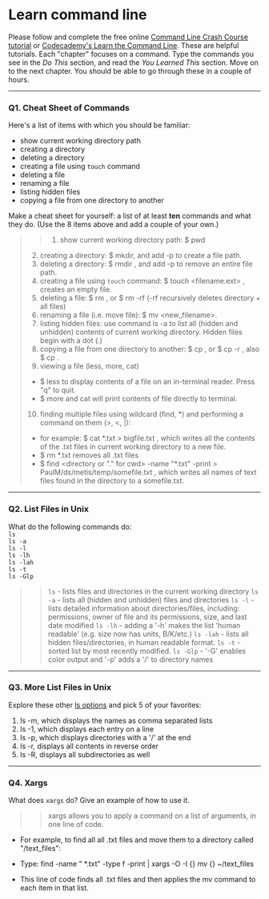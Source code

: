 # Learn command line

Please follow and complete the free online [Command Line Crash Course
tutorial](https://web.archive.org/web/20160708171659/http://cli.learncodethehardway.org/book/) or [Codecademy's Learn the Command Line](https://www.codecademy.com/learn/learn-the-command-line). These are helpful tutorials. Each "chapter" focuses on a command. Type the commands you see in the _Do This_ section, and read the _You Learned This_ section. Move on to the next chapter. You should be able to go through these in a couple of hours.

---

### Q1.  Cheat Sheet of Commands  

Here's a list of items with which you should be familiar:  
* show current working directory path
* creating a directory
* deleting a directory
* creating a file using `touch` command
* deleting a file
* renaming a file
* listing hidden files
* copying a file from one directory to another

Make a cheat sheet for yourself: a list of at least **ten** commands and what they do.  (Use the 8 items above and add a couple of your own.)  

> > 1. show current working directory path: $ pwd 
> 2. creating a directory: $ mkdir, and add -p to create a file path.
> 3. deleting a directory: $ rmdir , and add -p to remove an entire file path.
> 4. creating a file using `touch` command: $ touch <filename.ext> , creates an empty file.
> 5. deleting a file: $ rm <filename> , or $ rm -rf <directory> (-rf recursively deletes directory + all files)
> 6. renaming a file (i.e. move file): $ mv <filename> <new_filename>.
> 7. listing hidden files: use command ls -a to list all (hidden and unhidden) contents of current working directory. Hidden files begin with a dot (.)
> 8. copying a file from one directory to another: $ cp <filename> <directory> , or $ cp -r <directory> <directory>, also $ cp  <filename> <filename> .
> 9. viewing a file (less, more, cat)
>  - $ less <filename> to display contents of a file on an in-terminal reader. Press "q" to quit.
>  - $ more <filename> and cat <filename> will print contents of file directly to terminal.
> 10. finding multiple files using wildcard (find, *) and performing a command on them (>, <, |): 
>  - for example: $ cat *.txt > bigfile.txt , which writes all the contents of the .txt files in current working directory to a new file.
>  - $ rm *.txt removes all .txt files
>  - $ find <directory or "." for cwd> -name "*.txt" -print > PaulM/ds/metis/temp/somefile.txt , which writes all names of text files found in the directory to a somefile.txt.

---

### Q2.  List Files in Unix   

What do the following commands do:  
`ls`  
`ls -a`  
`ls -l`  
`ls -lh`  
`ls -lah`  
`ls -t`  
`ls -Glp`  

> > `ls`  - lists files and directories in the current working directory
`ls -a`  - lists all (hidden and unhidden) files and directories
`ls -l`  - lists detailed information about directories/files, including: permissions, owner of file and its permissions, size, and last date modified
`ls -lh`  - adding a '-h' makes the list 'human readable' (e.g. size now has units, B/K/etc.)
`ls -lah`  - lists all hidden files/directories, in human readable format.
`ls -t`  - sorted list by most recently modified.
`ls -Glp`  - '-G' enables color output and '-p' adds a '/' to directory names

---

### Q3.  More List Files in Unix  

Explore these other [ls options](http://www.techonthenet.com/unix/basic/ls.php) and pick 5 of your favorites:

> > 
1. ls -m, which displays the names as comma separated lists
2. ls -1, which displays each entry on a line
3. ls -p, which displays directories with a '/' at the end
4. ls -r, displays all contents in reverse order
5. ls -R, displays all subdirectories as well

---

### Q4.  Xargs   

What does `xargs` do? Give an example of how to use it.

> > xargs allows you to apply a command on a list of arguments, in one line of code. 
 - For example, to find all all .txt files and move them to a directory called "/text_files":
  * Type: find -name " \*.txt" -type f -print | xargs -O -I {} mv {} ~/text_files
 - This line of code finds all .txt files and then applies the mv command to each item in that list.

 

